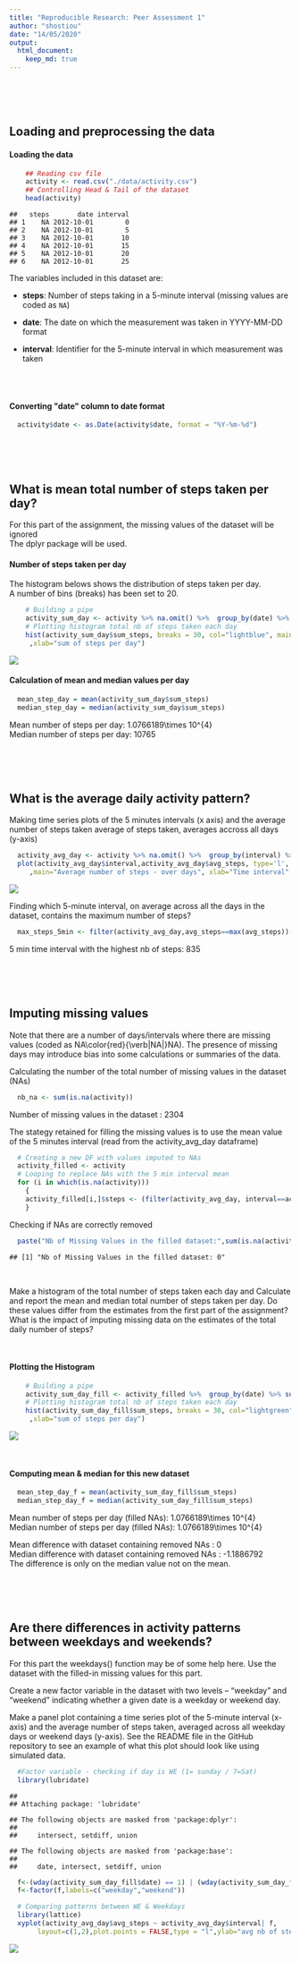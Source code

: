 ```yaml
---
title: "Reproducible Research: Peer Assessment 1"
author: "shostiou"
date: "14/05/2020"
output: 
  html_document:
    keep_md: true
---
```


<br>
<br>
<br>


## Loading and preprocessing the data

#### Loading the data

```r
    ## Reading csv file
    activity <- read.csv("./data/activity.csv")
    ## Controlling Head & Tail of the dataset
    head(activity)
```

```
##   steps       date interval
## 1    NA 2012-10-01        0
## 2    NA 2012-10-01        5
## 3    NA 2012-10-01       10
## 4    NA 2012-10-01       15
## 5    NA 2012-10-01       20
## 6    NA 2012-10-01       25
```

The variables included in this dataset are:  

* **steps**: Number of steps taking in a 5-minute interval (missing
    values are coded as `NA`)

* **date**: The date on which the measurement was taken in YYYY-MM-DD
    format

* **interval**: Identifier for the 5-minute interval in which
    measurement was taken  

<br>
<br>

#### Converting "date" column to date format


```r
  activity$date <- as.Date(activity$date, format = "%Y-%m-%d")
```


<br>
<br>
<br>




## What is mean total number of steps taken per day?  

For this part of the assignment, the missing values of the dataset will be ignored  
The dplyr package will be used.  



#### Number of steps taken per day  

The histogram belows shows the distribution of steps taken per day.  
A number of bins (breaks) has been set to 20.  


```r
    # Building a pipe
    activity_sum_day <- activity %>% na.omit() %>%  group_by(date) %>% summarize(sum_steps =sum(steps))
    # Plotting histogram total nb of steps taken each day
    hist(activity_sum_day$sum_steps, breaks = 30, col="lightblue", main="total number of steps taken per day"
     ,xlab="sum of steps per day")
```

![](PA1_shostiou_files/figure-html/total_nb_steps_day-1.png)<!-- -->

#### Calculation of mean and median values per day  


```r
  mean_step_day = mean(activity_sum_day$sum_steps)
  median_step_day = median(activity_sum_day$sum_steps)
```

Mean number of steps per day: 1.0766189\times 10^{4}  
Median number of steps per day: 10765

<br>
<br>
<br>


## What is the average daily activity pattern?

Making time series plots of the 5 minutes intervals (x axis) and the average number of steps taken average of steps
taken, averages accross all days (y-axis)  


```r
  activity_avg_day <- activity %>% na.omit() %>%  group_by(interval) %>% summarize(avg_steps =mean(steps))
  plot(activity_avg_day$interval,activity_avg_day$avg_steps, type='l', col='darkblue'
     ,main="Average number of steps - over days", xlab="Time interval",ylab="Steps - averaged over days")
```

![](PA1_shostiou_files/figure-html/dayly_avg_pattern-1.png)<!-- -->

Finding which 5-minute interval, on average across all the days in the dataset, contains the maximum number of steps?  


```r
  max_steps_5min <- filter(activity_avg_day,avg_steps==max(avg_steps))[1]
```

5 min time interval with the highest nb of steps: 835

<br>
<br>
<br>



## Imputing missing values

Note that there are a number of days/intervals where there are missing values (coded as NA\color{red}{\verb|NA|}NA). The presence of missing days may introduce bias into some calculations or summaries of the data.  

Calculating the number of the total number of missing values in the dataset (NAs)  


```r
  nb_na <- sum(is.na(activity))
```

Number of missing values in the dataset : 2304



The stategy retained for filling the missing values is to use the mean value of the 5 minutes interval
(read from the activity_avg_day dataframe)  


```r
  # Creating a new DF with values imputed to NAs
  activity_filled <- activity
  # Looping to replace NAs with the 5 min interval mean
  for (i in which(is.na(activity)))
    {
    activity_filled[i,]$steps <- (filter(activity_avg_day, interval==activity_filled[i,]$interval)$avg_steps)
    }
```

Checking if NAs are correctly removed


```r
  paste("Nb of Missing Values in the filled dataset:",sum(is.na(activity_filled)))
```

```
## [1] "Nb of Missing Values in the filled dataset: 0"
```
<br>

Make a histogram of the total number of steps taken each day and Calculate and report the mean and median total number of steps taken per day. Do these values differ from the estimates from the first part of the assignment? What is the impact of imputing missing data on the estimates of the total daily number of steps?  

<br>

#### Plotting the Histogram  


```r
    # Building a pipe
    activity_sum_day_fill <- activity_filled %>%  group_by(date) %>% summarize(sum_steps =sum(steps))
    # Plotting histogram total nb of steps taken each day
    hist(activity_sum_day_fill$sum_steps, breaks = 30, col="lightgreen", main="total number of steps taken per day NAs filled"
     ,xlab="sum of steps per day")  
```

![](PA1_shostiou_files/figure-html/hist_plot_2-1.png)<!-- -->

<br>

#### Computing mean & median for this new dataset  


```r
  mean_step_day_f = mean(activity_sum_day_fill$sum_steps)
  median_step_day_f = median(activity_sum_day_fill$sum_steps)
```

Mean number of steps per day (filled NAs): 1.0766189\times 10^{4}  
Median number of steps per day (filled NAs): 1.0766189\times 10^{4} 

Mean difference with dataset containing removed NAs : 0  
Median difference with dataset containing removed NAs : -1.1886792  
The difference is only on the median value not on the mean.  

<br>
<br>
<br>


## Are there differences in activity patterns between weekdays and weekends?

For this part the weekdays() function may be of some help here. Use the dataset with the filled-in missing values for this part.  

Create a new factor variable in the dataset with two levels – “weekday” and “weekend” indicating whether a given date is a weekday or weekend day.  

Make a panel plot containing a time series plot of the 5-minute interval (x-axis) and the average number of steps taken, averaged across all weekday days or weekend days (y-axis). See the README file in the GitHub repository to see an example of what this plot should look like using simulated data.  


```r
  #Factor variable - checking if day is WE (1= sunday / 7=Sat)
  library(lubridate)
```

```
## 
## Attaching package: 'lubridate'
```

```
## The following objects are masked from 'package:dplyr':
## 
##     intersect, setdiff, union
```

```
## The following objects are masked from 'package:base':
## 
##     date, intersect, setdiff, union
```

```r
  f<-(wday(activity_sum_day_fill$date) == 1) | (wday(activity_sum_day_fill$date) == 7)
  f<-factor(f,labels=c("weekday","weekend"))

  # Comparing patterns between WE & Weekdays
  library(lattice)
  xyplot(activity_avg_day$avg_steps ~ activity_avg_day$interval| f,
       layout=c(1,2),plot.points = FALSE,type = "l",ylab="avg nb of steps over 5 min period", xlab="interval", main="Activity between WE & Weekdays")
```

![](PA1_shostiou_files/figure-html/week_comp-1.png)<!-- -->




